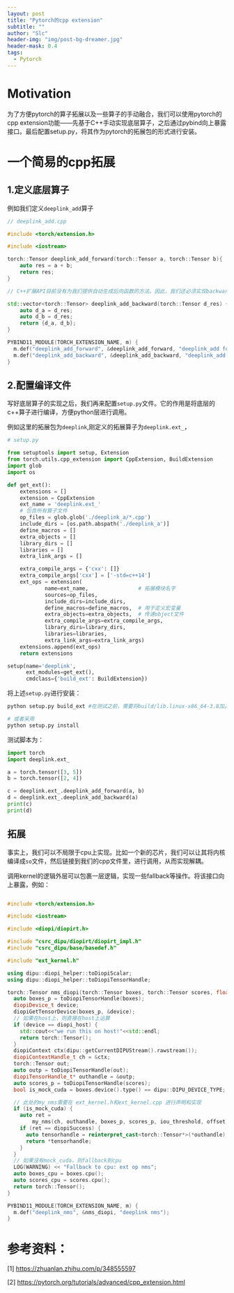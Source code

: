 ```yaml
---
layout: post
title: "Pytorch的cpp extension"
subtitle: ""
author: "Slc"
header-img: "img/post-bg-dreamer.jpg"
header-mask: 0.4
tags:
  - Pytorch
---
```


# Motivation

为了方便pytorch的算子拓展以及一些算子的手动融合，我们可以使用pytorch的cpp extension功能——先基于C++手动实现底层算子，之后通过pybind向上暴露接口。最后配置setup.py，将其作为pytorch的拓展包的形式进行安装。


# 一个简易的cpp拓展

## 1.定义底层算子
例如我们定义`deeplink_add`算子


```c++
// deeplink_add.cpp

#include <torch/extension.h>

#include <iostream>

torch::Tensor deeplink_add_forward(torch::Tensor a, torch::Tensor b){
    auto res = a + b;
    return res;
}

// C++扩展API目前没有为我们提供自动生成后向函数的方法。因此，我们还必须实现backward

std::vector<torch::Tensor> deeplink_add_backward(torch::Tensor d_res) {
    auto d_a = d_res;
    auto d_b = d_res;
    return {d_a, d_b};
}

PYBIND11_MODULE(TORCH_EXTENSION_NAME, m) {
  m.def("deeplink_add_forward", &deeplink_add_forward, "deeplink_add forward");
  m.def("deeplink_add_backward", &deeplink_add_backward, "deeplink_add backward");
}
```

## 2.配置编译文件

写好底层算子的实现之后，我们再来配置`setup.py`文件。它的作用是将底层的c++算子进行编译，方便python层进行调用。

例如这里的拓展包为`deeplink`,刚定义的拓展算子为`deeplink.ext_`，

```python
# setup.py

from setuptools import setup, Extension
from torch.utils.cpp_extension import CppExtension, BuildExtension
import glob
import os

def get_ext():
    extensions = []
    extension = CppExtension
    ext_name = 'deeplink.ext_'
    # 包含所有算子文件
    op_files = glob.glob('./deeplink_a/*.cpp')
    include_dirs = [os.path.abspath('./deeplink_a')]
    define_macros = []
    extra_objects = []
    library_dirs = []
    libraries = []
    extra_link_args = []

    extra_compile_args = {'cxx': []}
    extra_compile_args['cxx'] = ['-std=c++14']
    ext_ops = extension(
            name=ext_name,                # 拓展模块名字
            sources=op_files,
            include_dirs=include_dirs,
            define_macros=define_macros,  # 用于定义宏变量
            extra_objects=extra_objects,  # 传递object文件
            extra_compile_args=extra_compile_args,
            library_dirs=library_dirs,
            libraries=libraries,
            extra_link_args=extra_link_args)
    extensions.append(ext_ops)
    return extensions

setup(name='deeplink',
      ext_modules=get_ext(),
      cmdclass={'build_ext': BuildExtension})
```

将上述`setup.py`进行安装：
```bash
python setup.py build_ext #在测试之前，需要将build/lib.linux-x86_64-3.8加入pythonpath里

# 或者采用
python setup.py install
```

测试脚本为：
```python
import torch
import deeplink.ext_

a = torch.tensor([3, 5])
b = torch.tensor([2, 4])

c = deeplink.ext_.deeplink_add_forward(a, b)
d = deeplink.ext_.deeplink_add_backward(a)
print(c)
print(d)
```

## 拓展
事实上，我们可以不局限于cpu上实现。比如一个新的芯片，我们可以让其将内核编译成`so`文件，然后链接到我们的cpp文件里，进行调用，从而实现解耦。

调用kernel的逻辑外层可以包裹一层逻辑，实现一些fallback等操作。将该接口向上暴露，例如：
```c++

#include <torch/extension.h>

#include <iostream>

#include <diopi/diopirt.h>

#include "csrc_dipu/diopirt/diopirt_impl.h"
#include "csrc_dipu/base/basedef.h"

#include "ext_kernel.h"

using dipu::diopi_helper::toDiopiScalar;
using dipu::diopi_helper::toDiopiTensorHandle;

torch::Tensor nms_diopi(torch::Tensor boxes, torch::Tensor scores, float iou_threshold, int offset) {
  auto boxes_p = toDiopiTensorHandle(boxes);
  diopiDevice_t device;
  diopiGetTensorDevice(boxes_p, &device);
  // 如果在host上，则直接在host上运算
  if (device == diopi_host) {
    std::cout<<"we run this on host!"<<std::endl;
    return torch::Tensor();
  }
  diopiContext ctx(dipu::getCurrentDIPUStream().rawstream());
  diopiContextHandle_t ch = &ctx;
  torch::Tensor out;
  auto outp = toDiopiTensorHandle(out);
  diopiTensorHandle_t* outhandle = &outp;
  auto scores_p = toDiopiTensorHandle(scores);
  bool is_mock_cuda = boxes.device().type() == dipu::DIPU_DEVICE_TYPE;

  // 此处的my_nms需要在 ext_kernel.h和ext_kernel.cpp 进行声明和实现
  if (is_mock_cuda) {
    auto ret =
        my_nms(ch, outhandle, boxes_p, scores_p, iou_threshold, offset);
    if (ret == diopiSuccess) {
      auto tensorhandle = reinterpret_cast<torch::Tensor*>(*outhandle);
      return *tensorhandle;
    }
  }
  // 如果没有mock_cuda，则fallback到cpu
  LOG(WARNING) << "Fallback to cpu: ext op nms";
  auto boxes_cpu = boxes.cpu();
  auto scores_cpu = scores.cpu();
  return torch::Tensor();
}

PYBIND11_MODULE(TORCH_EXTENSION_NAME, m) {
  m.def("deeplink_nms", &nms_diopi, "deeplink nms");
}
```

# 参考资料：

[1] https://zhuanlan.zhihu.com/p/348555597

[2] https://pytorch.org/tutorials/advanced/cpp_extension.html